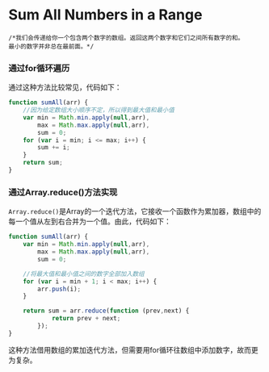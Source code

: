 # Sum All Numbers in a Range
```
/*我们会传递给你一个包含两个数字的数组。返回这两个数字和它们之间所有数字的和。
最小的数字并非总在最前面。*/
```
### 通过for循环遍历

通过这种方法比较常见，代码如下：
```javascript
function sumAll(arr) {
	//因为给定数组大小顺序不定，所以得到最大值和最小值
	var min = Math.min.apply(null,arr),
		max = Math.max.apply(null,arr),
		sum = 0;
	for (var i = min; i <= max; i++) {
		sum += i;
	}
	return sum;
}
```

### 通过Array.reduce()方法实现
<code>Array.reduce()</code>是Array的一个迭代方法，它接收一个函数作为累加器，数组中的每一个值从左到右合并为一个值。由此，代码如下：
```JavaScript
function sumAll(arr) {
	var min = Math.min.apply(null,arr),
		max = Math.max.apply(null,arr),
		sum = 0;

	//将最大值和最小值之间的数字全部加入数组
	for (var i = min + 1; i < max; i++) {
		arr.push(i);
	}

	return sum = arr.reduce(function (prev,next) {
			return prev + next;
		});
}
```
这种方法借用数组的累加迭代方法，但需要用for循环往数组中添加数字，故而更为复杂。
